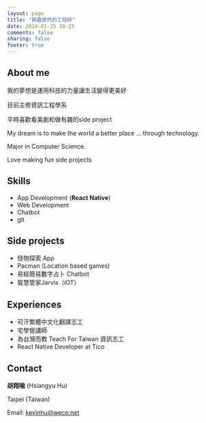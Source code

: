 ```yaml
---
layout: page
title: "興趣使然的工程師"
date: 2014-01-25 10:25
comments: false
sharing: false
footer: true
---
```

## About me
我的夢想是運用科技的力量讓生活變得更美好

目前主修資訊工程學系

平時喜歡看美劇和做有趣的side project

My dream is to make the world a better place ... through technology.

Major in Computer Science.

Love making fun side projects

## Skills
+ App Development (**React Native**)
+ Web Development
+ Chatbot
+ git

## Side projects
+ 怪物探索 App
+ Pacman (Location based games)
+ 易經簡易數字占卜 Chatbot
+ 智慧管家Jarvis（iOT）

## Experiences
+ 可汗繁體中文化翻譯志工
+ 宅學營講師
+ 為台灣而教 Teach For Taiwan 資訊志工
+ React Native Developer at Tico

## Contact
**胡翔喻** (Hsiangyu Hu)

Taipei (Taiwan)

Email: kevinhu@weco.net
